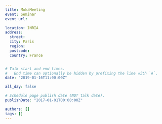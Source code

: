 ```yaml
---
title: MokaMeeting
event: Seminar
event_url:

location: INRIA
address:
  street:
  city: Paris
  region:
  postcode:
  country: France


# Talk start and end times.
#   End time can optionally be hidden by prefixing the line with `#`.
date: "2019-01-16T11:00:00Z"

all_day: false

# Schedule page publish date (NOT talk date).
publishDate: "2017-01-01T00:00:00Z"

authors: []
tags: []
---
```

